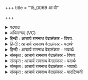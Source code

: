 +++
title = "15_0069 आ वो"

+++
<details><summary>पदपाठः</summary>

आ꣢। वः꣣। रा꣡जा꣢꣯नम्। अ꣣ध्वर꣡स्य꣢। रु꣣द्र꣢म्। हो꣡ता꣢꣯रम्। स꣣त्यय꣡ज꣢म्। स꣣त्य। य꣡ज꣢꣯म्। रो꣡द꣢꣯स्योः। अ꣣ग्नि꣢म्। पु꣣रा꣢। त꣣नयित्नोः꣢। अ꣣चि꣡त्ता꣢त्। अ꣣। चि꣡त्ता꣢꣯त्। हि꣡र꣢꣯ण्यरूपम्। हि꣡र꣢꣯ण्य। रू꣣पम्। अ꣡व꣢꣯से। कृ꣣णुध्वम्। ६९।
</details>

<details><summary>अधिमन्त्रम् (VC)</summary>

- अग्निः
- वामदेवो गौतमः
- त्रिष्टुप्
- धैवतः
- आग्नेयं काण्डम्
</details>

<details><summary>हिन्दी : आचार्य रामनाथ वेदालंकार - विषयः</summary>

अगले मन्त्र में यह उपदेश किया गया है कि आत्मरक्षा के लिए परमात्मा का सेवन करो।
</details>

<details><summary>हिन्दी : आचार्य रामनाथ वेदालंकार - पदार्थः</summary>

पदार्थान्वयभाषाः -  हे मनुष्यो ! आप लोग (वः) अपने (अध्वरस्य) जीवन-यज्ञ के (राजानम्) सम्राट्, (रुद्रम्) पापियों को रुलानेवाले और पुण्यात्माओं के दुःख को दूर करनेवाले, सत्योपदेशकर्ता, (होतारम्) सृष्टि के प्रदाता और संहर्ता, (रोदस्योः) द्यावापृथिवी में (सत्ययजम्) सच्चा सामंजस्य स्थापित करनेवाले, (हिरण्यरूपम्) ज्योतिर्मय (अग्निम्) नायक परमात्मा को (अवसे) आत्मरक्षा के लिए (तनयित्नोः) बिजली के समान अचानक आक्रमण कर देनेवाले, (अचित्तात्) मोहावस्था के प्रापक मृत्यु के आने से पुरा पहले ही (आकृणुध्वम्) सेवन कर लो ॥७॥
</details>

<details><summary>हिन्दी : आचार्य रामनाथ वेदालंकार - भावार्थः</summary>

भावार्थभाषाः -  मृत्यु बिजली की चकाचौंध के समान न जाने कब अचानक आकर हमारा गला पकड़ ले, इस कारण उसके आने से पहले ही विविध गुणों से समृद्ध परमात्मा का सेवन करके हमें आत्मोद्धार कर लेना चाहिए ॥७॥
</details>

<details><summary>संस्कृत : आचार्य रामनाथ वेदालंकार - विषयः</summary>

अथात्मरक्षायै परमात्मानं सेवध्वमित्युपदिश्यते।
</details>

<details><summary>संस्कृत : आचार्य रामनाथ वेदालंकार - पदार्थः</summary>

पदार्थान्वयभाषाः -  हे मनुष्याः ! यूयम् (वः) युष्माकम् (अध्वरस्य) जीवनयज्ञस्य। पुरुषो वाव यज्ञः। छां० उ० ३।१७।१ इत्युपनिषत्प्रामाण्यान्मनुष्यजीवनं यज्ञ एव। (राजानम्) सम्राजम्, (रुद्रम्२) पापिनां रोदयितारं पुण्यात्मनां च दुःखस्य द्रावयितारम्, यद्वा सत्योपदेशप्रदम्। अग्निरपि रुद्र उच्यते। निरु० १०।७, अग्निर्वै रुद्रः। श० ५।३।१।१०। (होतारम्) सृष्टेः प्रदातारं संहर्तारं च। हु दानादनयोः आदाने चेत्येके। (रोदस्योः) द्यावापृथिव्योः। रोदसी इति द्यावापृथिवीनाम। निघं० ३।३०। (सत्ययजम्) सत्यं यथार्थं यष्टारं परस्परं संगमयितारम् (हिरण्यरूपम्) सुवर्णवद् भास्वरम्, ज्योतिर्मयमित्यर्थः। ज्योतिर्हि हिरण्यम्। श० ४।३।१।२१ (अग्निम्) नायकं परमात्मानम् (अवसे) रक्षणाय (तनयित्नोः३) स्तनयित्नोः विद्युद्वद् अकस्मादाक्रमणशीलात् (अचित्तात्४) न विद्यते चित्तं ज्ञानं यस्मिन् तस्माद् मोहावस्थाप्रापकान्मृत्योः (पुरा) पूर्वमेव (आकृणुध्वम्) आसेवध्वम्। कृवि हिंसाकरणयोश्च, स्वादिः ॥७॥५
</details>

<details><summary>संस्कृत : आचार्य रामनाथ वेदालंकार - भावार्थः</summary>

भावार्थभाषाः -  मृत्युर्विद्युच्चाकचक्यमिव न जाने कदाऽस्मादागत्य गलग्रहं नः कुर्यादिति हेतोस्तदागमनात् पूर्वमेव विविधगुणगणाढ्यं परमात्मानं संसेव्यास्माभिः स्वात्मा समुद्धर्तव्यः ॥७॥
</details>

<details><summary>संस्कृत : आचार्य रामनाथ वेदालंकार - पादटिप्पनी</summary>

टिप्पणी:   १. ऋ० ४।३।१। २. द्रष्टव्यम् १५ संख्याकस्य साममन्त्रस्य भाष्यम्। इयं रौद्रीति केचित्—इति भ०। ३. तनयित्नुः अशनिः, स हि आकस्मिकः, तत्सदृशात्—इति सा०। ४. अचित्तात् न विद्यते चित्तं यस्मिन् तदचित्तम्, चित्तोपलक्षितसर्वेन्द्रियोपसंहारो मरणमिति यावत्, तस्मान्मरणात् पुरा प्रागेव—इति सा०। ५. अत्र सूर्यरूपाग्निदृष्टान्तेन राजप्रजाजनकृत्यमाहेति ऋग्भाष्ये द०।
</details>